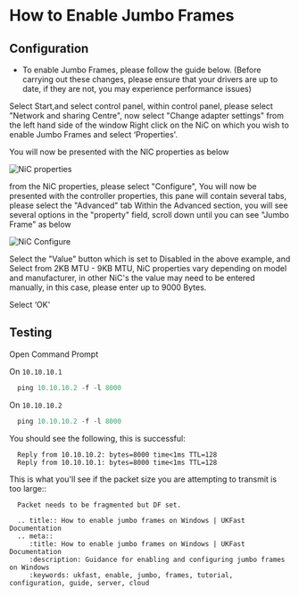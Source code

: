 # How to Enable Jumbo Frames

## Configuration

* To enable Jumbo Frames, please follow the guide below. (Before carrying out these changes, please ensure that your drivers are up to date, if they are not, you may experience performance issues)

Select Start,and select control panel, within control panel, please select "Network and sharing Centre", now select "Change adapter settings" from the left hand side of the window
Right click on the NiC on which you wish to enable Jumbo Frames and select ‘Properties'.

You will now be presented with the NIC properties as below

![NiC properties](files/jumboframes/nic.PNG)

from the NiC properties, please select "Configure", You will now be presented with the controller properties, this pane will contain several tabs, please select the "Advanced" tab
Within the Advanced section, you will see several options in the "property" field, scroll down until you can see "Jumbo Frame" as below

![NiC Configure](files/jumboframes/nic2.PNG)


Select the "Value" button which is set to Disabled in the above example, and Select from 2KB MTU - 9KB MTU, NiC properties vary depending on model and manufacturer, in other NiC's the value may need to be entered manually, in this case, please enter up to 9000 Bytes.

Select ‘OK'

## Testing

Open Command Prompt

On `10.10.10.1`

```powershell
  ping 10.10.10.2 -f -l 8000
```

On `10.10.10.2`

```powershell
  ping 10.10.10.2 -f -l 8000
```


You should see the following, this is successful:

```console
  Reply from 10.10.10.2: bytes=8000 time<1ms TTL=128
  Reply from 10.10.10.1: bytes=8000 time<1ms TTL=128
```

This is what you'll see if the packet size you are attempting to transmit is too large::

```console
  Packet needs to be fragmented but DF set.
```

```eval_rst
  .. title:: How to enable jumbo frames on Windows | UKFast Documentation
  .. meta::
     :title: How to enable jumbo frames on Windows | UKFast Documentation
     :description: Guidance for enabling and configuring jumbo frames on Windows
     :keywords: ukfast, enable, jumbo, frames, tutorial, configuration, guide, server, cloud
